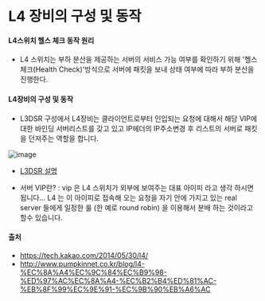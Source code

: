 # L4 장비의 구성 및 동작
#### L4스위치 헬스 체크 동작 원리 
- L4 스위치는 부하 분산을 제공하는 서버의 서비스 가능 여부를 확인하기 위해 '헬스 체크(Health Check)'방식으로 서버에 패킷을 보내 
상태 여부에 따라 부하 분산을 진행한다. 

#### L4장비의 구성 및 동작
- L3DSR 구성에서 L4장비는 클라이언트로부터 인입되는 요청에 대해서 해당 VIP에 대한 바인딩 서버리스트를 갖고 있고 IP헤더의
IP주소변경 후 리스트의 서버로 패킷을 던져주는 역할을 합니다.
   
![image](https://user-images.githubusercontent.com/32521173/66318246-eda4c000-e955-11e9-97aa-e8bf69d9dc70.png)
  


* [L3DSR 설명]( https://tech.kakao.com/2014/05/28/l3dsr/)
- 서버 VIP란? : vip 은 L4 스위치가 외부에 보여주는 대표 아이피 라고 생각 하시면 됩니다... 
L4 는 이 아이피로 접속해 오는 요청을 자기 안에 가지고 있는 real server 들에게 일정한 룰 (한 예로 round robin) 을 이용해서 
분배 하는 것이라고 할수 있습니다.  



#### 출처
- https://tech.kakao.com/2014/05/30/l4/
- http://www.pumpkinnet.co.kr/blog/l4-%EC%8A%A4%EC%9C%84%EC%B9%98-%ED%97%AC%EC%8A%A4-%EC%B2%B4%ED%81%AC-%EB%8F%99%EC%9E%91-%EC%9B%90%EB%A6%AC
